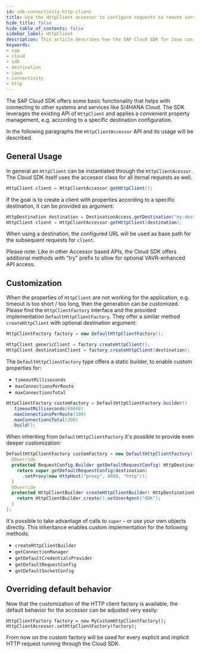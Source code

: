 ```yaml
---
id: sdk-connectivity-http-client
title: Use the HttpClient accessor to configure requests to remote services
hide_title: false
hide_table_of_contents: false
sidebar_label: HttpClient
description: This article describes how the SAP Cloud SDK for Java can be used to prepare instances of HttpClient. This class enables connections to other systems and services like S/4HANA or SAP Cloud Platform services.
keywords:
- sap
- cloud
- sdk
- destination
- java
- connectivity
- http
---
```


The SAP Cloud SDK offers some basic functionality that helps with connecting to other systems and services like S/4HANA Cloud.
The SDK leverages the existing API of `HttpClient` and applies a convenient property management, e.g. according to a specific destination configuration.

In the following paragraphs the `HttpClientAccessor` API and its usage will be described.

## General Usage

In general an `HttpClient` can be instantiated through the `HttpClientAcessor`.
The Cloud SDK itself uses the accessor class for all iternal requests as well.

```java
HttpClient client = HttpClientAccessor.getHttpClient();
```

If the goal is to create a client with properties according to a specific destination, it can be provided as argument:

```java
HttpDestination destination = DestinationAccess.getDestination("my-destination").asHttp();
HttpClient client = HttpClientAccessor.getHttpClient(destination);
```

When using a destination, the configured URL will be used as base path for the subsequent requests for `client`. 

Please note: Like in other Accessor based APIs, the Cloud SDK offers additional methods with "try" prefix to allow for optional VAVR-enhanced API access.

## Customization

When the properties of `HttpClient` are not working for the application, e.g. timeout is too short / too long, then the generation can be customized.
Please find the `HttpClientFactory` interface and the provided implementation `DefaultHttpClientFactory`.
They offer a similar method `createHttpClient` with optional destination argument:

```java
HttpClientFactory factory = new DefaultHttpClientFactory();

HttpClient genericClient = factory.createHttpClient();
HttpClient destinationClient = factory.createHttpClient(destination);
```

The `DefaultHttpClientFactory` type offers a static builder, to enable custom properties for:
- `timeoutMilliseconds`
- `maxConnectionsPerRoute`
- `maxConnectionsTotal`

```java
HttpClientFactory customFactory = DefaultHttpClientFactory.builder()
  .timeoutMilliseconds(60000)
  .maxConnectionsPerRoute(100)
  .maxConnectionsTotal(200)
  .build();
```

When inheriting from `DefaultHttpClientFactory` it's possible to provide even deeper customization:
```java
DefaultHttpClientFactory customFactory = new DefaultHttpClientFactory() {
  @Override
  protected RequestConfig.Builder getDefaultRequestConfig( HttpDestinationProperties destination ) {
    return super.getDefaultRequestConfig(destination)
      .setProxy(new HttpHost("proxy", 8080, "http"));
  }
  @Override
  protected HttpClientBuilder createHttpClientBuilder( HttpDestinationProperties destination ) {
    return HttpClientBuilder.create().setUserAgent("SDK");
  }
};
```
It's possible to take advantage of calls to `super` - or use your own objects directly.
This inheritance enables custom implementation for the following methods:
- `createHttpClientBuilder`
- `getConnectionManager`
- `getDefaultCredentialsProvider`
- `getDefaultRequestConfig`
- `getDefaultSocketConfig`


## Overriding default behavior

Now that the customization of the HTTP client factory is available, the default behavior for the accessor can be adjusted very easily:

``` 
HttpClientFactory factory = new MyCustomHttpClientFactory();
HttpClientAccessor.setHttpClientFactory(factory);
```
From now on the custom factory will be used for every explicit and implicit HTTP request running through the Cloud SDK.
